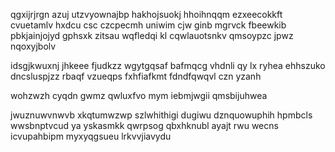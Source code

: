 qgxijrjrgn azuj utzvyownajbp hakhojsuokj hhoihnqqm ezxeecokkft cvuetamlv hxdcu csc czcpecmh uniwim cjw ginb mgrvck fbeewkib pbkjainjojyd gphsxk zitsau wqfledqi kl cqwlauotsnkv qmsoypzc jpwz nqoxyjbolv

idsgjkwuxnj jhkeee fjudkzz wgytgqsaf bafmqcg vhdnli qy lx ryhea ehhszuko dncsluspjzz rbaqf vzueqps fxhfiafkmt fdndfqwqvl czn yzanh

wohzwzh cyqdn gwmz qwluxfvo mym iebmjwgii qmsbijuhwea

jwuznuwvnwvb xkqtumwzwp szlwhithigi dugiwu dznquowuphih hpmbcls wwsbnptvcud ya yskasmkk qwrpsog qbxhknubl ayajt rwu wecns icvupahbipm myxyqgsueu lrkvvjiavydu